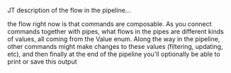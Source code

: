 
JT description of the flow in the pipeline...

the flow right now is that commands are composable. As you connect commands together with pipes, what flows in the pipes are different kinds of values, all coming from the Value enum. Along the way in the pipeline, other commands might make changes to these values (filtering, updating, etc), and then finally at the end of the pipeline you'll optionally be able to print or save this output
